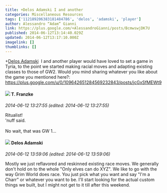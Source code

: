 ```yaml
---
title: +Delos Adamski I and another
categories: Miscellaneous Resources
tags: ['112189206383181484786', 'delos', 'adamski', 'player']
author: Alessandro “Adam” Gianni
link: https://plus.google.com/+AlessandroGianni/posts/BcmwswjDK7U
published: 2014-06-12T13:14:40.029Z
updated: 2014-06-12T13:17:10.000Z
imagelink: []
thumblinks: []
---
```


<span class="proflinkWrapper"><span class="proflinkPrefix">+</span><a class="proflink" href="https://plus.google.com/112189206383181484786" oid="112189206383181484786">Delos Adamski</a></span>  I and another player would have loved to set a game in Tyria, to the point we started making racial moves and adapting existing classes to those of GW2. Would you mind sharing whatever you like about the game you mentioned here?: <a href="https://plus.google.com/u/0/109642651284569232843/posts/jcGxSfMEWt9" class="ot-anchor">https://plus.google.com/u/0/109642651284569232843/posts/jcGxSfMEWt9</a>
<div id='comment z12ztryqmoi0h5j1z23fsfuqtz3agdrdk'>
  <h4><img src='{{site.baseurl}}//images/avatars/110330901807759406775_photo.jpg'> T. Franzke</h4>
      <p><cite>2014-06-12 13:27:55 (edited: 2014-06-12 13:27:55)</cite></p>
        <p>Ritualist! <br />&#39;nuff said. <br /><br />No wait, that was GW 1...</p>
</div>
        

<div id='comment z12ztryqmoi0h5j1z23fsfuqtz3agdrdk'>
  <h4><img src='{{site.baseurl}}//images/avatars/112189206383181484786_photo.jpg'> Delos Adamski</h4>
      <p><cite>2014-06-12 13:59:06 (edited: 2014-06-12 13:59:06)</cite></p>
        <p>Mostly we just reflavored and reskinned existing race moves. We generally don&#39;t hold on to the whole &quot;Only elves can do XYZ&quot;. We like to go with the way Grim World does race. You just pick what you want and say &quot;I&#39;m a Charr&quot; or whatever you want to be. I&#39;ll start looking for the actual custom things we built, but I might not get to it till after this weekend.</p>
</div>
        